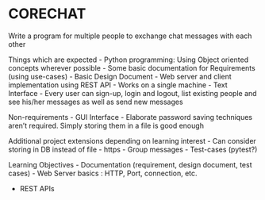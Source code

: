 # CORECHAT
Write a program for multiple people to exchange chat messages with each other

Things which are expected
    - Python programming: Using Object oriented concepts wherever possible
    - Some basic documentation for Requirements (using use-cases)
    - Basic Design Document
    - Web server and client implementation using REST API
    - Works on a single machine
    - Text Interface
    - Every user can sign-up, login and logout, list existing people and see his/her messages as well as send new messages

Non-requirements
    - GUI Interface
    - Elaborate password saving techniques aren’t required. Simply storing them in a file is good enough

Additional project extensions depending on learning interest
    - Can consider storing in DB instead of file
    - https
    - Group messages
    - Test-cases (pytest?)

Learning Objectives
    - Documentation (requirement, design document, test cases)
    - Web Server basics : HTTP, Port, connection, etc.
- REST APIs 

